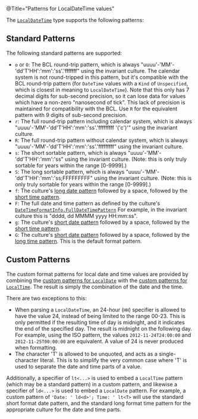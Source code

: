 @Title="Patterns for LocalDateTime values"

The [`LocalDateTime`](noda-type://NodaTime.LocalDateTime) type supports the following patterns:

Standard Patterns
-----------------

The following standard patterns are supported:

- `o` or `O`: The BCL round-trip pattern, which is always "uuuu'-'MM'-'dd'T'HH':'mm':'ss'.'fffffff" using the
  invariant culture. The calendar system is not round-tripped in this pattern, but it's compatible with the
  BCL round-trip pattern (for `DateTime` values with a `Kind` of `Unspecified`, which is closest in meaning to
  `LocalDateTime`). Note that this only has 7 decimal digits for sub-second precision, so it can lose data
  for values which have a non-zero "nanosecond of tick". This lack of precision is maintained for compatibility
  with the BCL. Use `R` for the equivalent pattern with 9 digits of sub-second precision.
- `r`: The full round-trip pattern including calendar system, which is always "uuuu'-'MM'-'dd'T'HH':'mm':'ss'.'fffffffff '('c')'" using the invariant culture.
- `R`: The full round-trip pattern without calendar system, which is always "uuuu'-'MM'-'dd'T'HH':'mm':'ss'.'fffffffff" using the invariant culture.
- `s`: The short sortable pattern, which is always "uuuu'-'MM'-'dd'T'HH':'mm':'ss" using the invariant culture. (Note: this is only truly sortable for years within the range \[0-9999\].)
- `S`: The long sortable pattern, which is always "uuuu'-'MM'-'dd'T'HH':'mm':'ss;FFFFFFFFF" using the invariant culture. (Note: this is only truly sortable for years within the range \[0-9999\].)
- `f`: The culture's [long date pattern](https://msdn.microsoft.com/en-us/library/system.globalization.datetimeformatinfo.longdatepattern.aspx) followed by a space,
  followed by the [short time pattern](https://msdn.microsoft.com/en-us/library/system.globalization.datetimeformatinfo.shorttimepattern.aspx).
- `F`: The full date and time pattern as defined by the culture's [`DateTimeFormatInfo.FullDateTimePattern`](https://msdn.microsoft.com/en-us/library/system.globalization.datetimeformatinfo.fulldatetimepattern.aspx)
  For example, in the invariant culture this is "dddd, dd MMMM yyyy HH:mm:ss".
- `g`: The culture's [short date pattern](https://msdn.microsoft.com/en-us/library/system.globalization.datetimeformatinfo.shortdatepattern.aspx) followed by a space,
  followed by the [short time pattern](https://msdn.microsoft.com/en-us/library/system.globalization.datetimeformatinfo.shorttimepattern.aspx).
- `G`: The culture's [short date pattern](https://msdn.microsoft.com/en-us/library/system.globalization.datetimeformatinfo.shortdatepattern.aspx) followed by a space,
  followed by the [long time pattern](https://msdn.microsoft.com/en-us/library/system.globalization.datetimeformatinfo.longtimepattern.aspx).
  This is the default format pattern.

Custom Patterns
---------------

The custom format patterns for local date and time values are provided by combining the [custom patterns for `LocalDate`](localdate-patterns) with
the [custom patterns for `LocalTime`](localtime-patterns). The result is simply the combination of the date and the time.

There are two exceptions to this:

- When parsing a `LocalDateTime`, an 24-hour (`HH`) specifier is allowed to have the value 24, instead of being
  limited to the range 00-23. This is only permitted if the resulting time of day is midnight, and it indicates
  the end of the specified day. The result is midnight on the following day. For example, using the ISO pattern,
  the values `2012-11-24T24:00:00` and `2012-11-25T00:00:00` are equivalent. A value of 24 is never produced when
  formatting.
- The character 'T' is allowed to be unquoted, and acts as a single-character literal. This is to simplify the very
  common case where 'T' is used to separate the date and time parts of a value.

Additionally, a specifier of `lt<...>` is used to embed a `LocalTime` pattern (which may be a standard pattern)
in a custom pattern, and likewise a specifier of `ld<...>` is used to embed a `LocalDate` pattern. For example, a custom
pattern of `'Date: ' ld<d>'; Time: ' lt<T>` will use the standard short format date pattern, and the standard long format
time pattern for the appropriate culture for the date and time parts.
